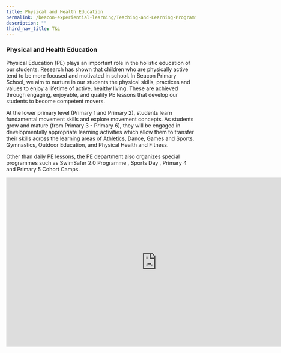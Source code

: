 ```yaml
---
title: Physical and Health Education
permalink: /beacon-experiential-learning/Teaching-and-Learning-Programmes/pe/
description: ""
third_nav_title: T&L
---
```

### Physical and Health Education

Physical Education (PE) plays an important role in the holistic education of our students. Research has shown that children who are physically active tend to be more focused and motivated in school. In Beacon Primary School, we aim to nurture in our students the physical skills, practices and values to enjoy a lifetime of active, healthy living. These are achieved through engaging, enjoyable, and quality PE lessons that develop our students to become competent movers.

At the lower primary level (Primary 1 and Primary 2), students learn fundamental movement skills and explore movement concepts. As students grow and mature (from Primary 3 - Primary 6), they will be engaged in developmentally appropriate learning activities which allow them to transfer their skills across the learning areas of Athletics, Dance, Games and Sports, Gymnastics, Outdoor Education, and Physical Health and Fitness.

Other than daily PE lessons, the PE department also organizes special programmes such as SwimSafer 2.0 Programme , Sports Day , Primary 4 and Primary 5 Cohort Camps.

<iframe allowfullscreen="true" height="450" width="800" frameborder="0" src="https://docs.google.com/presentation/d/e/2PACX-1vQssDvBewnOcbRFXz9s_6bXjUo6w17lBBBAAnK9MJ4VgDgY7Hg9K6CW2djzewLvfC3H6gZbup_TvrbA/embed?start=false&amp;loop=false&amp;delayms=3000"></iframe>